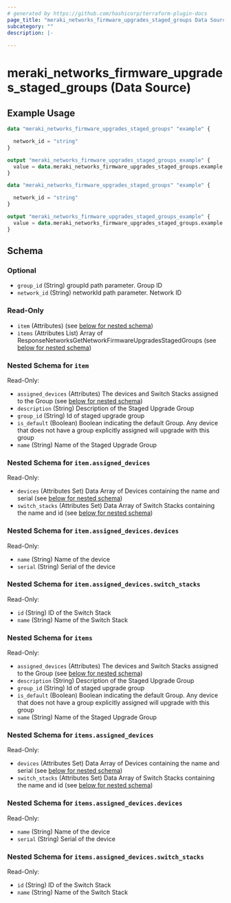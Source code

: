 ```yaml
---
# generated by https://github.com/hashicorp/terraform-plugin-docs
page_title: "meraki_networks_firmware_upgrades_staged_groups Data Source - terraform-provider-meraki"
subcategory: ""
description: |-
  
---
```


# meraki_networks_firmware_upgrades_staged_groups (Data Source)



## Example Usage

```terraform
data "meraki_networks_firmware_upgrades_staged_groups" "example" {

  network_id = "string"
}

output "meraki_networks_firmware_upgrades_staged_groups_example" {
  value = data.meraki_networks_firmware_upgrades_staged_groups.example.items
}

data "meraki_networks_firmware_upgrades_staged_groups" "example" {

  network_id = "string"
}

output "meraki_networks_firmware_upgrades_staged_groups_example" {
  value = data.meraki_networks_firmware_upgrades_staged_groups.example.item
}
```

<!-- schema generated by tfplugindocs -->
## Schema

### Optional

- `group_id` (String) groupId path parameter. Group ID
- `network_id` (String) networkId path parameter. Network ID

### Read-Only

- `item` (Attributes) (see [below for nested schema](#nestedatt--item))
- `items` (Attributes List) Array of ResponseNetworksGetNetworkFirmwareUpgradesStagedGroups (see [below for nested schema](#nestedatt--items))

<a id="nestedatt--item"></a>
### Nested Schema for `item`

Read-Only:

- `assigned_devices` (Attributes) The devices and Switch Stacks assigned to the Group (see [below for nested schema](#nestedatt--item--assigned_devices))
- `description` (String) Description of the Staged Upgrade Group
- `group_id` (String) Id of staged upgrade group
- `is_default` (Boolean) Boolean indicating the default Group. Any device that does not have a group explicitly assigned will upgrade with this group
- `name` (String) Name of the Staged Upgrade Group

<a id="nestedatt--item--assigned_devices"></a>
### Nested Schema for `item.assigned_devices`

Read-Only:

- `devices` (Attributes Set) Data Array of Devices containing the name and serial (see [below for nested schema](#nestedatt--item--assigned_devices--devices))
- `switch_stacks` (Attributes Set) Data Array of Switch Stacks containing the name and id (see [below for nested schema](#nestedatt--item--assigned_devices--switch_stacks))

<a id="nestedatt--item--assigned_devices--devices"></a>
### Nested Schema for `item.assigned_devices.devices`

Read-Only:

- `name` (String) Name of the device
- `serial` (String) Serial of the device


<a id="nestedatt--item--assigned_devices--switch_stacks"></a>
### Nested Schema for `item.assigned_devices.switch_stacks`

Read-Only:

- `id` (String) ID of the Switch Stack
- `name` (String) Name of the Switch Stack




<a id="nestedatt--items"></a>
### Nested Schema for `items`

Read-Only:

- `assigned_devices` (Attributes) The devices and Switch Stacks assigned to the Group (see [below for nested schema](#nestedatt--items--assigned_devices))
- `description` (String) Description of the Staged Upgrade Group
- `group_id` (String) Id of staged upgrade group
- `is_default` (Boolean) Boolean indicating the default Group. Any device that does not have a group explicitly assigned will upgrade with this group
- `name` (String) Name of the Staged Upgrade Group

<a id="nestedatt--items--assigned_devices"></a>
### Nested Schema for `items.assigned_devices`

Read-Only:

- `devices` (Attributes Set) Data Array of Devices containing the name and serial (see [below for nested schema](#nestedatt--items--assigned_devices--devices))
- `switch_stacks` (Attributes Set) Data Array of Switch Stacks containing the name and id (see [below for nested schema](#nestedatt--items--assigned_devices--switch_stacks))

<a id="nestedatt--items--assigned_devices--devices"></a>
### Nested Schema for `items.assigned_devices.devices`

Read-Only:

- `name` (String) Name of the device
- `serial` (String) Serial of the device


<a id="nestedatt--items--assigned_devices--switch_stacks"></a>
### Nested Schema for `items.assigned_devices.switch_stacks`

Read-Only:

- `id` (String) ID of the Switch Stack
- `name` (String) Name of the Switch Stack
